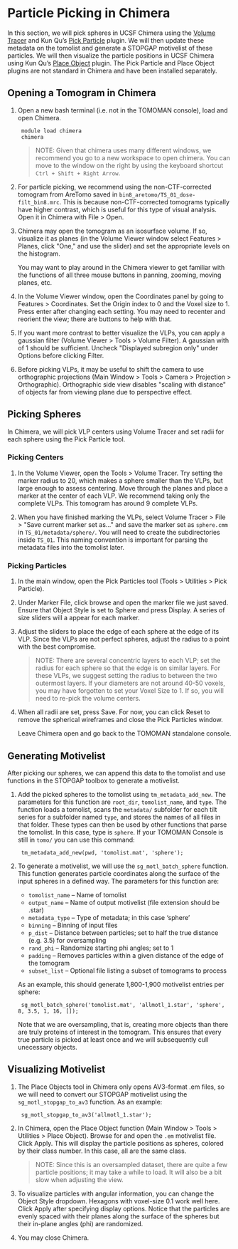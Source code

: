 # Particle Picking in Chimera

In this section, we will pick spheres in UCSF Chimera using the [Volume Tracer](https://www.cgl.ucsf.edu/chimera/docs/ContributedSoftware/volumepathtracer/framevolpath.html) and Kun Qu’s [Pick Particle](https://www.biochem.mpg.de/7940000/Pick-Particle) plugin.
We will then update these metadata on the tomolist and generate a STOPGAP motivelist of these particles.
We will then visualize the particle positions in UCSF Chimera using Kun Qu’s [Place Object](https://www.biochem.mpg.de/7939908/Place-Object) plugin.
The Pick Particle and Place Object plugins are not standard in Chimera and have been installed separately.

## Opening a Tomogram in Chimera

1. Open a new bash terminal (i.e. not in the TOMOMAN console), load and open Chimera.

        module load chimera
        chimera

    >NOTE: Given that chimera uses many different windows, we recommend you go to a new workspace to open chimera.
    You can move to the window on the right by using the keyboard shortcut `Ctrl + Shift + Right Arrow`.

1. For particle picking, we recommend using the non-CTF-corrected tomogram from AreTomo saved in `bin8_aretomo/TS_01_dose-filt_bin8.mrc`.
   This is because non-CTF-corrected tomograms typically have higher contrast, which is useful for this type of visual analysis.
   Open it in Chimera with File > Open.

1. Chimera may open the tomogram as an isosurface volume.
    If so, visualize it as planes (in the Volume Viewer window select Features > Planes, click "One," and use the slider) and set the appropriate levels on the histogram.

    You may want to play around in the Chimera viewer to get familiar with the functions of all three mouse buttons in panning, zooming, moving planes, etc.

1. In the Volume Viewer window, open the Coordinates panel by going to Features > Coordinates.
   Set the Origin index to 0 and the Voxel size to 1.
   Press enter after changing each setting.
   You may need to recenter and reorient the view; there are buttons to help with that.

1. If you want more contrast to better visualize the VLPs, you can apply a gaussian filter (Volume Viewer > Tools > Volume Filter).
   A gaussian with of 1 should be sufficient. Uncheck "Displayed subregion only" under Options before clicking Filter.

1. Before picking VLPs, it may be useful to shift the camera to use orthographic projections (Main Window > Tools > Camera > Projection > Orthographic).
   Orthographic side view disables "scaling with distance" of objects far from viewing plane due to perspective effect.

## Picking Spheres

In Chimera, we will pick VLP centers using Volume Tracer and set radii for each sphere using the Pick Particle tool.

### Picking Centers

1. In the Volume Viewer, open the Tools > Volume Tracer.
   Try setting the marker radius to 20, which makes a sphere smaller than the VLPs, but large enough to assess centering.
   Move through the planes and place a marker at the center of each VLP.
   We recommend taking only the complete VLPs.
   This tomogram has around 9 complete VLPs.

1. When you have finished marking the VLPs, select Volume Tracer > File > "Save current marker set as..." and save the marker set as `sphere.cmm` in `TS_01/metadata/sphere/`.
   You will need to create the subdirectories inside `TS_01`.
   This naming convention is important for parsing the metadata files into the tomolist later.

### Picking Particles

1. In the main window, open the Pick Particles tool (Tools > Utilities > Pick Particle).

1. Under Marker File, click browse and open the marker file we just saved.
   Ensure that Object Style is set to Sphere and press Display.
   A series of size sliders will a appear for each marker.

1. Adjust the sliders to place the edge of each sphere at the edge of its VLP.
   Since the VLPs are not perfect spheres, adjust the radius to a point with the best compromise.

    >NOTE: There are several concentric layers to each VLP; set the radius for each sphere so that the edge is on similar layers.
    For these VLPs, we suggest setting the radius to between the two outermost layers.
    If your diameters are not around 40-50 voxels, you may have forgotten to set your Voxel Size to 1.
    If so, you will need to re-pick the volume centers.

1. When all radii are set, press Save.
   For now, you can click Reset to remove the spherical wireframes and close the Pick Particles window.

   Leave Chimera open and go back to the TOMOMAN standalone console.

## Generating Motivelist

After picking our spheres, we can append this data to the tomolist and use functions in the STOPGAP toolbox to generate a motivelist.

1. Add the picked spheres to the tomolist using `tm_metadata_add_new`.
   The parameters for this function are `root_dir`, `tomolist_name`, and `type`.
   The function loads a tomolist, scans the `metadata/` subfolder for each tilt series for a subfolder named `type`, and stores the names of all files in that folder.
   These types can then be used by other functions that parse the tomolist.
   In this case, type is `sphere`.
   If your TOMOMAN Console is still in `tomo/` you can use this command:

        tm_metadata_add_new(pwd, 'tomolist.mat', 'sphere');

1. To generate a motivelist, we will use the `sg_motl_batch_sphere` function.
   This function generates particle coordinates along the surface of the input spheres in a defined way.
   The parameters for this function are:

    * `tomolist_name` – Name of tomolist
    * `output_name` – Name of output motivelist (file extension should be .star)
    * `metadata_type` – Type of metadata; in this case ‘sphere’
    * `binning` – Binning of input files
    * `p_dist` – Distance between particles; set to half the true distance (e.g. 3.5) for oversampling
    * `rand_phi` – Randomize starting phi angles; set to 1
    * `padding` – Removes particles within a given distance of the edge of the tomogram
    * `subset_list` – Optional file listing a subset of tomograms to process

    As an example, this should generate 1,800-1,900 motivelist entries per sphere:

        sg_motl_batch_sphere('tomolist.mat', 'allmotl_1.star', 'sphere', 8, 3.5, 1, 16, []);

    Note that we are oversampling, that is, creating more objects than there are truly proteins of interest in the tomogram.
    This ensures that every true particle is picked at least once and we will subsequently cull unecessary objects.

## Visualizing Motivelist

1. The Place Objects tool in Chimera only opens AV3-format .em files, so we will need to convert our STOPGAP motivelist using the `sg_motl_stopgap_to_av3` function.
As an example:

        sg_motl_stopgap_to_av3('allmotl_1.star');

1. In Chimera, open the Place Object function (Main Window > Tools > Utilities > Place Object).
Browse for and open the `.em` motivelist file. Click Apply.
This will display the particle positions as spheres, colored by their class number.
In this case, all are the same class.

    > NOTE: Since this is an oversampled dataset, there are quite a few particle positions; it may take a while to load.
    It will also be a bit slow when adjusting the view.

1. To visualize particles with angular information, you can change the Object Style dropdown.
Hexagons with voxel-size 0.1 work well here.
Click Apply after specifying display options.
Notice that the particles are evenly spaced with their planes along the surface of the spheres but their in-plane angles (phi) are randomized.

1. You may close Chimera.
